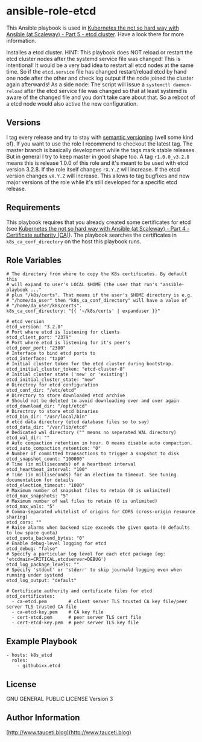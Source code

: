 ansible-role-etcd
=================

This Ansible playbook is used in [Kubernetes the not so hard way with Ansible (at Scaleway) - Part 5 - etcd cluster](https://www.tauceti.blog/post/kubernetes-the-not-so-hard-way-with-ansible-at-scaleway-part-5/). Have a look there for more information.

Installes a etcd cluster. HINT: This playbook does NOT reload or restart the etcd cluster nodes after the systemd service file was changed! This is intentional! It would be a very bad idea to restart all etcd nodes at the same time. So if the `etcd.service` file has changed restart/reload etcd by hand one node after the other and check log output if the node joined the cluster again afterwards! As a side node: The script will issue a `systemctl daemon-reload` after the etcd service file was changed so that at least systemd is aware of the changed file and you don't take care about that. So a reboot of a etcd node would also active the new configuration.

Versions
--------

I tag every release and try to stay with [semantic versioning](http://semver.org) (well some kind of). If you want to use the role I recommend to checkout the latest tag. The master branch is basically development while the tags mark stable releases. But in general I try to keep master in good shape too. A tag `r1.0.0_v3.2.8` means this is release 1.0.0 of this role and it's meant to be used with etcd version 3.2.8. If the role itself changes `rX.Y.Z` will increase. If the etcd version changes `vX.Y.Z` will increase. This allows to tag bugfixes and new major versions of the role while it's still developed for a specific etcd release.

Requirements
------------

This playbook requires that you already created some certificates for etcd (see [Kubernetes the not so hard way with Ansible (at Scaleway) - Part 4 - Certificate authority (CA)](https://www.tauceti.blog/post/kubernetes-the-not-so-hard-way-with-ansible-at-scaleway-part-4/)). The playbook searches the certificates in `k8s_ca_conf_directory` on the host this playbook runs.

Role Variables
--------------

```
# The directory from where to copy the K8s certificates. By default this
# will expand to user's LOCAL $HOME (the user that run's "ansible-playbook ..."
# plus "/k8s/certs". That means if the user's $HOME directory is e.g.
# "/home/da_user" then "k8s_ca_conf_directory" will have a value of
# "/home/da_user/k8s/certs".
k8s_ca_conf_directory: "{{ '~/k8s/certs' | expanduser }}"

# etcd version
etcd_version: "3.2.8"
# Port where etcd is listening for clients
etcd_client_port: "2379"
# Port where etcd is listening for it's peer's
etcd_peer_port: "2380"
# Interface to bind etcd ports to
etcd_interface: "tap0"
# Initial cluster token for the etcd cluster during bootstrap.
etcd_initial_cluster_token: "etcd-cluster-0"
# Initial cluster state ('new' or 'existing')
etcd_initial_cluster_state: "new"
# Directroy for etcd configuration
etcd_conf_dir: "/etc/etcd"
# Directory to store downloaded etcd archive
# Should not be deleted to avoid downloading over and over again
etcd_download_dir: "/opt/etcd"
# Directroy to store etcd binaries
etcd_bin_dir: "/usr/local/bin"
# etcd data directory (etcd database files so to say)
etcd_data_dir: "/var/lib/etcd"
# Dedicated wal directory ("" means no seperated WAL directory)
etcd_wal_dir: ""
# Auto compaction retention in hour. 0 means disable auto compaction.
etcd_auto_compaction_retention: "0"
# Number of committed transactions to trigger a snapshot to disk
etcd_snapshot_count: "100000"
# Time (in milliseconds) of a heartbeat interval
etcd_heartbeat_interval: "100"
# Time (in milliseconds) for an election to timeout. See tuning documentation for details
etcd_election_timeout: "1000"
# Maximum number of snapshot files to retain (0 is unlimited)
etcd_max_snapshots: "5"
# Maximum number of wal files to retain (0 is unlimited)
etcd_max_wals: "5"
# Comma-separated whitelist of origins for CORS (cross-origin resource sharing)
etcd_cors: ""
# Raise alarms when backend size exceeds the given quota (0 defaults to low space quota)
etcd_quota_backend_bytes: "0"
# Enable debug-level logging for etcd
etcd_debug: "false"
# Specify a particular log level for each etcd package (eg: 'etcdmain=CRITICAL,etcdserver=DEBUG')
etcd_log_package_levels: ""
# Specify 'stdout' or 'stderr' to skip journald logging even when running under systemd
etcd_log_output: "default"

# Certificate authority and certificate files for etcd 
etcd_certificates:
  - ca-etcd.pem        # client server TLS trusted CA key file/peer server TLS trusted CA file
  - ca-etcd-key.pem    # CA key file
  - cert-etcd.pem      # peer server TLS cert file
  - cert-etcd-key.pem  # peer server TLS key file
```

Example Playbook
----------------

```
- hosts: k8s_etcd
  roles:
    - githubixx.etcd
```

License
-------

GNU GENERAL PUBLIC LICENSE Version 3

Author Information
------------------

[http://www.tauceti.blog](http://www.tauceti.blog)
